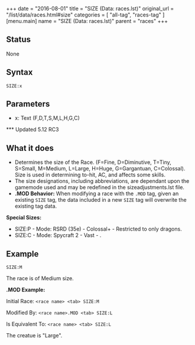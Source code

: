 +++
date = "2016-08-01"
title = "SIZE (Data: races.lst)"
original_url = "/list/data/races.html#size"
categories = [ "all-tag", "races-tag" ]
[menu.main]
    name = "SIZE (Data: races.lst)"
    parent = "races"
+++

## Status

None

## Syntax

`SIZE:x`

## Parameters

-   x: Text (F,D,T,S,M,L,H,G,C)



<span id="size"></span> \*\*\* Updated 5.12 RC3

What it does
------------

-   Determines the size of the Race. (F=Fine, D=Diminutive, T=Tiny,
    S=Small, M=Medium, L=Large, H=Huge, G=Gargantuan, C=Colossal). Size
    is used in determining to-hit, AC, and affects some skills.
-   The size designations, including abbreviations, are dependant upon
    the gamemode used and may be redefined in the
    sizeadjustments.lst file.
-   **.MOD Behavior:** When modifying a race with the `.MOD` tag, given
    an existing `SIZE` tag, the data included in a new `SIZE` tag will
    overwrite the existing tag data.

**Special Sizes:**

-   SIZE:P - Mode: RSRD (35e) - Colossal+ - Restricted to only dragons.
-   SIZE:C - Mode: Spycraft 2 - Vast - .

Example
-------

`SIZE:M`

The race is of Medium size.

**.MOD Example:**

Initial Race: `<race name> <tab> SIZE:M`

Modified By: `<race name>.MOD <tab> SIZE:L`

Is Equivalent To: `<race name> <tab> SIZE:L`

The creatue is "Large".

